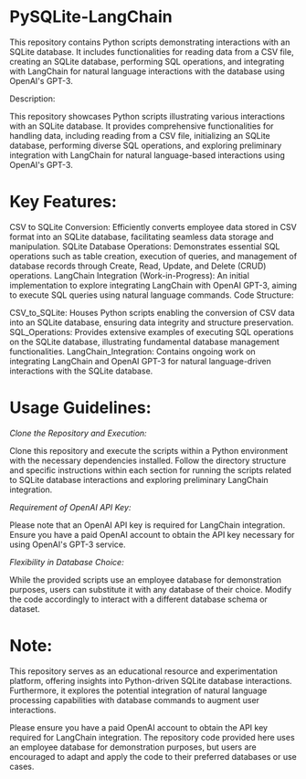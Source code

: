 # PySQLite-LangChain
This repository contains Python scripts demonstrating interactions with an SQLite database. It includes functionalities for reading data from a CSV file, creating an SQLite database, performing SQL operations, and integrating with LangChain for natural language interactions with the database using OpenAI's GPT-3.

Description:

This repository showcases Python scripts illustrating various interactions with an SQLite database. It provides comprehensive functionalities for handling data, including reading from a CSV file, initializing an SQLite database, performing diverse SQL operations, and exploring preliminary integration with LangChain for natural language-based interactions using OpenAI's GPT-3.

# Key Features:

CSV to SQLite Conversion: Efficiently converts employee data stored in CSV format into an SQLite database, facilitating seamless data storage and manipulation.
SQLite Database Operations: Demonstrates essential SQL operations such as table creation, execution of queries, and management of database records through Create, Read, Update, and Delete (CRUD) operations.
LangChain Integration (Work-in-Progress): An initial implementation to explore integrating LangChain with OpenAI GPT-3, aiming to execute SQL queries using natural language commands.
Code Structure:

CSV_to_SQLite: Houses Python scripts enabling the conversion of CSV data into an SQLite database, ensuring data integrity and structure preservation.
SQL_Operations: Provides extensive examples of executing SQL operations on the SQLite database, illustrating fundamental database management functionalities.
LangChain_Integration: Contains ongoing work on integrating LangChain and OpenAI GPT-3 for natural language-driven interactions with the SQLite database.

# Usage Guidelines:

*Clone the Repository and Execution:*

Clone this repository and execute the scripts within a Python environment with the necessary dependencies installed.
Follow the directory structure and specific instructions within each section for running the scripts related to SQLite database interactions and exploring preliminary LangChain integration.

*Requirement of OpenAI API Key:*

Please note that an OpenAI API key is required for LangChain integration. Ensure you have a paid OpenAI account to obtain the API key necessary for using OpenAI's GPT-3 service.

*Flexibility in Database Choice:*

While the provided scripts use an employee database for demonstration purposes, users can substitute it with any database of their choice. Modify the code accordingly to interact with a different database schema or dataset.

# Note:

This repository serves as an educational resource and experimentation platform, offering insights into Python-driven SQLite database interactions. Furthermore, it explores the potential integration of natural language processing capabilities with database commands to augment user interactions.

Please ensure you have a paid OpenAI account to obtain the API key required for LangChain integration. The repository code provided here uses an employee database for demonstration purposes, but users are encouraged to adapt and apply the code to their preferred databases or use cases.
